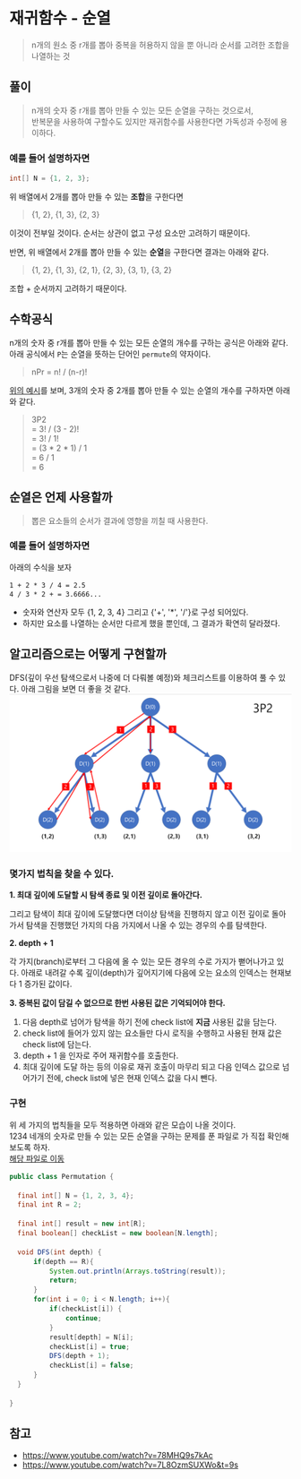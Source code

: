 # 재귀함수 - 순열
> n개의 원소 중 r개를 뽑아 중복을 허용하지 않을 뿐 아니라 순서를 고려한 조합을 나열하는 것  

## 풀이
> n개의 숫자 중 r개를 뽑아 만들 수 있는 모든 순열을 구하는 것으로서,<br/>
> 반복문을 사용하여 구할수도 있지만 재귀함수를 사용한다면 가독성과 수정에 용이하다.

### 예를 들어 설명하자면
```java
int[] N = {1, 2, 3};
```
위 배열에서 2개를 뽑아 만들 수 있는 **조합**을 구한다면 
> {1, 2}, {1, 3}, {2, 3}

이것이 전부일 것이다. 순서는 상관이 없고 구성 요소만 고려하기 때문이다.

반면, 위 배열에서 2개를 뽑아 만들 수 있는 **순열**을 구한다면 결과는 아래와 같다.
> {1, 2}, {1, 3}, {2, 1}, {2, 3}, {3, 1}, {3, 2}

조합 + 순서까지 고려하기 때문이다. 

## 수학공식
n개의 숫자 중 r개를 뽑아 만들 수 있는 모든 순열의 개수를 구하는 공식은 아래와 같다.<br />
아래 공식에서 `P`는 순열을 뜻하는 단어인 `permute`의 약자이다.
> nPr = n! / (n-r)!

[위의 예시](#예를-들어-설명하자면)를 보며, 3개의 숫자 중 2개를 뽑아 만들 수 있는 순열의 개수를 구하자면 아래와 같다.
>3P2<br/>
>= 3! / (3 - 2)!<br/>
>= 3! / 1!<br/>
>= (3 * 2 * 1) / 1<br/>
>= 6 / 1<br/>
>= 6

## 순열은 언제 사용할까
> 뽑은 요소들의 순서가 결과에 영향을 끼칠 때 사용한다.

### 예를 들어 설명하자면
아래의 수식을 보자
```
1 + 2 * 3 / 4 = 2.5
4 / 3 * 2 + = 3.6666...
```
* 숫자와 연산자 모두 {1, 2, 3, 4} 그리고 {'+', '*', '/'}로 구성 되어있다.<br/>
* 하지만 요소를 나열하는 순서만 다르게 했을 뿐인데, 그 결과가 확연히 달라졌다.

## 알고리즘으로는 어떻게 구현할까
DFS(깊이 우선 탐색으로서 나중에 더 다뤄볼 예정)와 체크리스트를 이용하여 풀 수 있다. 아래 그림을 보면 더 좋을 것 같다.
![img.png](img.png)

### 몇가지 법칙을 찾을 수 있다.

**1. 최대 깊이에 도달할 시 탐색 종료 및 이전 깊이로 돌아간다.**

그리고 탐색이 최대 깊이에 도달했다면 더이상 탐색을 진행하지 않고 
이전 깊이로 돌아가서 탐색을 진행했던 가지의 다음 가지에서 나올 수 있는 경우의 수를 탐색한다.

**2. depth + 1**

각 가지(branch)로부터 그 다음에 올 수 있는 모든 경우의 수로 가지가 뻗어나가고 있다.
아래로 내려갈 수록 깊이(depth)가 깊어지기에 다음에 오는 요소의 인덱스는 현재보다 1 증가된 값이다.<br/>

**3. 중복된 값이 담길 수 없으므로 한번 사용된 값은 기억되어야 한다.**
  1) 다음 depth로 넘어가 탐색을 하기 전에 check list에 **지금** 사용된 값을 담는다.
  2) check list에 들어가 있지 않는 요소들만 다시 로직을 수행하고 사용된 현재 값은 check list에 담는다.
  3) depth + 1 을 인자로 주어 재귀함수를 호출한다.
  4) 최대 깊이에 도달 하는 등의 이유로 재귀 호출이 마무리 되고 다음 인덱스 값으로 넘어가기 전에, check list에 넣은 현재 인덱스 값을 다시 뺀다.

### 구현
위 세 가지의 법칙들을 모두 적용하면 아래와 같은 모습이 나올 것이다.<br/>
1234 네개의 숫자로 만들 수 있는 모든 순열을 구하는 문제를 푼 파일로 가 직접 확인해보도록 하자.<br/>
[해당 파일로 이동](./Permutation.java)
```java
public class Permutation {
    
  final int[] N = {1, 2, 3, 4};
  final int R = 2;

  final int[] result = new int[R];
  final boolean[] checkList = new boolean[N.length];

  void DFS(int depth) {
      if(depth == R){
          System.out.println(Arrays.toString(result));
          return;
      }
      for(int i = 0; i < N.length; i++){
          if(checkList[i]) {
              continue;
          }
          result[depth] = N[i];
          checkList[i] = true;
          DFS(depth + 1);
          checkList[i] = false;
      }
  }
  
}
```

## 참고
* https://www.youtube.com/watch?v=78MHQ9s7kAc
* https://www.youtube.com/watch?v=7L8OzmSUXWo&t=9s
